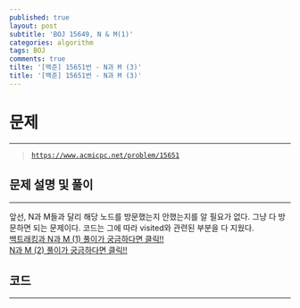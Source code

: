```yaml
---
published: true
layout: post
subtitle: 'BOJ 15649, N & M(1)'
categories: algorithm
tags: BOJ
comments: true
tilte: '[백준] 15651번 - N과 M (3)'
title: '[백준] 15651번 - N과 M (3)'
---
```

# **문제**
---
> [`https://www.acmicpc.net/problem/15651`](https://www.acmicpc.net/problem/15651)

## **문제 설명 및 풀이**
---
앞선, N과 M들과 달리 해당 노드를 방문했는지 안했는지를 알 필요가 없다. 그냥 다 방문하면 되는 문제이다. 코드는 그에 따라 visited와 관련된 부분을 다 지웠다.  
[백트래킹과 N과 M (1) 풀이가 궁금하다면 클릭!!](https://sundongkim-dev.github.io/algorithm/2021/01/03/algorithm-BOJ-N&M/)  
[N과 M (2) 풀이가 궁금하다면 클릭!!](https://sundongkim-dev.github.io/algorithm/2021/01/09/algorithm-BOJ-N&M(2)/)

## **코드**
---
<script src="https://gist.github.com/sundongkim-dev/02af51d50ec812c0f437037f5c9dc9ee.js"></script>
